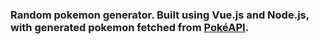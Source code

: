 ### Random pokemon generator. Built using Vue.js and Node.js, with generated pokemon fetched from [PokéAPI](https://pokeapi.co).
